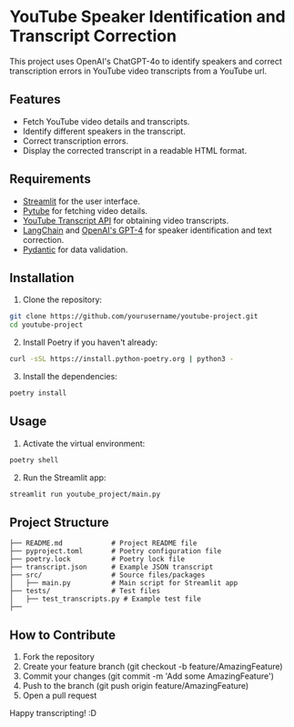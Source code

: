 # YouTube Speaker Identification and Transcript Correction

This project uses OpenAI's ChatGPT-4o to identify speakers and correct transcription errors in YouTube video transcripts from a YouTube url. 

## Features

- Fetch YouTube video details and transcripts.
- Identify different speakers in the transcript.
- Correct transcription errors.
- Display the corrected transcript in a readable HTML format.

## Requirements

- [Streamlit](https://streamlit.io) for the user interface.
- [Pytube](https://pytube.io) for fetching video details.
- [YouTube Transcript API](https://github.com/jdepoix/youtube-transcript-api) for obtaining video transcripts.
- [LangChain](https://github.com/hwchase17/langchain) and [OpenAI's GPT-4](https://openai.com/research/gpt-4) for speaker identification and text correction.
- [Pydantic](https://pydantic-docs.helpmanual.io) for data validation.

## Installation

1. Clone the repository:

```bash
git clone https://github.com/yourusername/youtube-project.git
cd youtube-project
```

2. Install Poetry if you haven't already:

```bash
curl -sSL https://install.python-poetry.org | python3 -
```

3. Install the dependencies:

```bash
poetry install
```

## Usage

1. Activate the virtual environment:
```bash
poetry shell
```

2. Run the Streamlit app:
```bash
streamlit run youtube_project/main.py
```

## Project Structure

```plaintext
├── README.md            # Project README file
├── pyproject.toml       # Poetry configuration file
├── poetry.lock          # Poetry lock file 
├── transcript.json      # Example JSON transcript
├── src/                 # Source files/packages
│   ├── main.py          # Main script for Streamlit app
├── tests/               # Test files
│   ├── test_transcripts.py # Example test file
├──
```

## How to Contribute

1. Fork the repository
2. Create your feature branch (git checkout -b feature/AmazingFeature)
3. Commit your changes (git commit -m 'Add some AmazingFeature')
4. Push to the branch (git push origin feature/AmazingFeature)
5. Open a pull request

Happy transcripting! :D